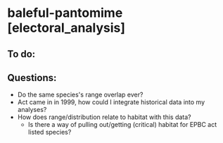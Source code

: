 # baleful-pantomime [electoral_analysis]

## To do:

## Questions:
* Do the same species's range overlap ever?
* Act came in in 1999, how could I integrate historical data into my analyses?
* How does range/distribution relate to habitat with this data?
  * Is there a way of pulling out/getting (critical) habitat for EPBC act listed species?